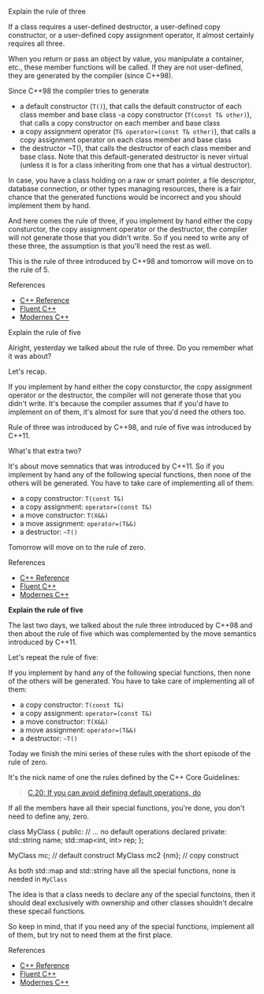 Explain the rule of three

If a class requires a user-defined destructor, a user-defined copy constructor, or a user-defined copy assignment operator, it almost certainly requires all three.

When you return or pass an object by value, you manipulate a container, etc., these member functions will be called. If they are not user-defined, they are generated by the compiler (since C++98).

Since C++98 the compiler tries to generate 
- a default constructor (`T()`), that calls the default constructor of each class member and base class
-a copy constructor (`T(const T& other)`), that calls a copy constructor on each member and base class
- a copy assignment operator (`T& operator=(const T& other)`), that calls a copy assignment operator on each class member and base class
- the destructor ~T(), that calls the destructor of each class member and base class. Note that this default-generated destructor is never virtual (unless it is for a class inheriting from one that has a virtual destructor).

In case, you have a class holding on a raw or smart pointer, a file descriptor, database connection, or other types managing resources, there is a fair chance that the generated functions would be incorrect and you should implement them by hand.

And here comes the rule of three, if you implement by hand either the copy consturctor, the copy assignment operator or the destructor, the compiler will not generate those that you didn't write. So if you need to write any of these three, the assumption is that you'll need the rest as well.

This is the rule of three introduced by C++98 and tomorrow will move on to the rule of 5.

References
- [C++ Reference](https://en.cppreference.com/w/cpp/language/rule_of_three)
- [Fluent C++](https://www.fluentcpp.com/2019/04/19/compiler-generated-functions-rule-of-three-and-rule-of-five/)
- [Modernes C++](https://www.modernescpp.com/index.php/c-core-guidelines-constructors-assignments-and-desctructors)


Explain the rule of five

Alright, yesterday we talked about the rule of three. Do you remember what it was about?

Let's recap.

If you implement by hand either the copy consturctor, the copy assignment operator or the destructor, the compiler will not generate those that you didn't write. It's because the compiler assumes that if you'd have to implement on of them, it's almost for sure that you'd need the others too.

Rule of three was introduced by C++98, and rule of five was introduced by C++11.

What's that extra two?

It's about move semnatics that was introduced by C++11. So if you implement by hand any of the following special functions, then none of the others will be generated. You have to take care of implementing all of them:

- a copy constructor: `T(const T&)`
- a copy assignment: `operator=(const T&)`
- a move constructor: `T(X&&)`
- a move assignment: `operator=(T&&)`
- a destructor: `~T()` 

Tomorrow will move on to the rule of zero.

References
- [C++ Reference](https://en.cppreference.com/w/cpp/language/rule_of_three)
- [Fluent C++](https://www.fluentcpp.com/2019/04/19/compiler-generated-functions-rule-of-three-and-rule-of-five/)
- [Modernes C++](https://www.modernescpp.com/index.php/c-core-guidelines-constructors-assignments-and-desctructors)


**Explain the rule of five**

The last two days, we talked about the rule three introduced by C++98 and then about the rule of five which was complemented by the move semantics introduced by C++11.

Let's repeat the rule of five:

If you implement by hand any of the following special functions, then none of the others will be generated. You have to take care of implementing all of them:

- a copy constructor: `T(const T&)`
- a copy assignment: `operator=(const T&)`
- a move constructor: `T(X&&)`
- a move assignment: `operator=(T&&)`
- a destructor: `~T()` 

Today we finish the mini series of these rules with the short episode of the rule of zero.

It's the nick name of one the rules defined by the C++ Core Guidelines:

> [C.20: If you can avoid defining default operations, do](https://github.com/isocpp/CppCoreGuidelines/blob/master/CppCoreGuidelines.md#Rc-zero)

If all the members have all their special functions, you're done, you don't need to define any, zero.

class MyClass {
public:
    // ... no default operations declared
private:
    std::string name;
    std::map<int, int> rep;
};

MyClass mc;        // default construct
MyClass mc2 {nm};  // copy construct

As both std::map and std::string have all the special functions, none is needed in `MyClass`

The idea is that a class needs to declare any of the special functoins, then it should deal exclusively with ownership and other classes shouldn't decalre these specail functions.

So keep in mind, that if you need any of the special functions, implement all of them, but try not to need them at the first place.

References
- [C++ Reference](https://en.cppreference.com/w/cpp/language/rule_of_three)
- [Fluent C++](https://www.fluentcpp.com/2019/04/23/the-rule-of-zero-zero-constructor-zero-calorie/)
- [Modernes C++](https://www.modernescpp.com/index.php/c-core-guidelines-constructors-assignments-and-desctructors)

